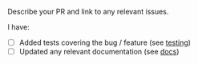 Describe your PR and link to any relevant issues. 

I have:
 - [ ] Added tests covering the bug / feature (see [testing](https://github.com/monzo/gqlgen/blob/master/TESTING.md))
 - [ ] Updated any relevant documentation (see [docs](https://github.com/monzo/gqlgen/tree/master/docs/content))
